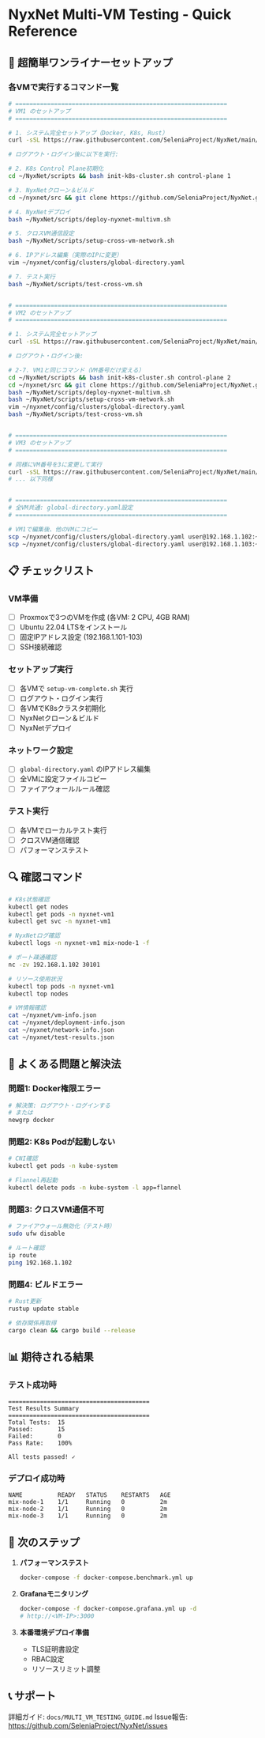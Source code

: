 # NyxNet Multi-VM Testing - Quick Reference

## 🎯 超簡単ワンライナーセットアップ

### 各VMで実行するコマンド一覧

```bash
# ============================================================
# VM1 のセットアップ
# ============================================================

# 1. システム完全セットアップ（Docker, K8s, Rust）
curl -sSL https://raw.githubusercontent.com/SeleniaProject/NyxNet/main/scripts/setup-vm-complete.sh | bash -s 1

# ログアウト・ログイン後に以下を実行:

# 2. K8s Control Plane初期化
cd ~/NyxNet/scripts && bash init-k8s-cluster.sh control-plane 1

# 3. NyxNetクローン＆ビルド
cd ~/nyxnet/src && git clone https://github.com/SeleniaProject/NyxNet.git && cd NyxNet && cargo build --release

# 4. NyxNetデプロイ
bash ~/NyxNet/scripts/deploy-nyxnet-multivm.sh

# 5. クロスVM通信設定
bash ~/NyxNet/scripts/setup-cross-vm-network.sh

# 6. IPアドレス編集（実際のIPに変更）
vim ~/nyxnet/config/clusters/global-directory.yaml

# 7. テスト実行
bash ~/NyxNet/scripts/test-cross-vm.sh


# ============================================================
# VM2 のセットアップ
# ============================================================

# 1. システム完全セットアップ
curl -sSL https://raw.githubusercontent.com/SeleniaProject/NyxNet/main/scripts/setup-vm-complete.sh | bash -s 2

# ログアウト・ログイン後:

# 2-7. VM1と同じコマンド（VM番号だけ変える）
cd ~/NyxNet/scripts && bash init-k8s-cluster.sh control-plane 2
cd ~/nyxnet/src && git clone https://github.com/SeleniaProject/NyxNet.git && cd NyxNet && cargo build --release
bash ~/NyxNet/scripts/deploy-nyxnet-multivm.sh
bash ~/NyxNet/scripts/setup-cross-vm-network.sh
vim ~/nyxnet/config/clusters/global-directory.yaml
bash ~/NyxNet/scripts/test-cross-vm.sh


# ============================================================
# VM3 のセットアップ
# ============================================================

# 同様にVM番号を3に変更して実行
curl -sSL https://raw.githubusercontent.com/SeleniaProject/NyxNet/main/scripts/setup-vm-complete.sh | bash -s 3
# ... 以下同様


# ============================================================
# 全VM共通: global-directory.yaml設定
# ============================================================

# VM1で編集後、他のVMにコピー
scp ~/nyxnet/config/clusters/global-directory.yaml user@192.168.1.102:~/nyxnet/config/clusters/
scp ~/nyxnet/config/clusters/global-directory.yaml user@192.168.1.103:~/nyxnet/config/clusters/
```

## 📋 チェックリスト

### VM準備
- [ ] Proxmoxで3つのVMを作成 (各VM: 2 CPU, 4GB RAM)
- [ ] Ubuntu 22.04 LTSをインストール
- [ ] 固定IPアドレス設定 (192.168.1.101-103)
- [ ] SSH接続確認

### セットアップ実行
- [ ] 各VMで `setup-vm-complete.sh` 実行
- [ ] ログアウト・ログイン実行
- [ ] 各VMでK8sクラスタ初期化
- [ ] NyxNetクローン＆ビルド
- [ ] NyxNetデプロイ

### ネットワーク設定
- [ ] `global-directory.yaml` のIPアドレス編集
- [ ] 全VMに設定ファイルコピー
- [ ] ファイアウォールルール確認

### テスト実行
- [ ] 各VMでローカルテスト実行
- [ ] クロスVM通信確認
- [ ] パフォーマンステスト

## 🔍 確認コマンド

```bash
# K8s状態確認
kubectl get nodes
kubectl get pods -n nyxnet-vm1
kubectl get svc -n nyxnet-vm1

# NyxNetログ確認
kubectl logs -n nyxnet-vm1 mix-node-1 -f

# ポート疎通確認
nc -zv 192.168.1.102 30101

# リソース使用状況
kubectl top pods -n nyxnet-vm1
kubectl top nodes

# VM情報確認
cat ~/nyxnet/vm-info.json
cat ~/nyxnet/deployment-info.json
cat ~/nyxnet/network-info.json
cat ~/nyxnet/test-results.json
```

## 🐛 よくある問題と解決法

### 問題1: Docker権限エラー
```bash
# 解決策: ログアウト・ログインする
# または
newgrp docker
```

### 問題2: K8s Podが起動しない
```bash
# CNI確認
kubectl get pods -n kube-system

# Flannel再起動
kubectl delete pods -n kube-system -l app=flannel
```

### 問題3: クロスVM通信不可
```bash
# ファイアウォール無効化（テスト時）
sudo ufw disable

# ルート確認
ip route
ping 192.168.1.102
```

### 問題4: ビルドエラー
```bash
# Rust更新
rustup update stable

# 依存関係再取得
cargo clean && cargo build --release
```

## 📊 期待される結果

### テスト成功時
```
========================================
Test Results Summary
========================================
Total Tests:  15
Passed:       15
Failed:       0
Pass Rate:    100%

All tests passed! ✓
```

### デプロイ成功時
```
NAME          READY   STATUS    RESTARTS   AGE
mix-node-1    1/1     Running   0          2m
mix-node-2    1/1     Running   0          2m
mix-node-3    1/1     Running   0          2m
```

## 🚀 次のステップ

1. **パフォーマンステスト**
   ```bash
   docker-compose -f docker-compose.benchmark.yml up
   ```

2. **Grafanaモニタリング**
   ```bash
   docker-compose -f docker-compose.grafana.yml up -d
   # http://<VM-IP>:3000
   ```

3. **本番環境デプロイ準備**
   - TLS証明書設定
   - RBAC設定
   - リソースリミット調整

## 📞 サポート

詳細ガイド: `docs/MULTI_VM_TESTING_GUIDE.md`
Issue報告: https://github.com/SeleniaProject/NyxNet/issues
